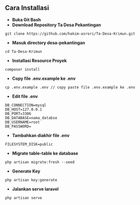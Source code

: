 ## Cara Installasi

- **Buka Git Bash**
- **Download Repository Ta Desa Pekantingan**
```
git clone https://github.com/hakim-asrori/Ta-Desa-Krimun.git
```
- **Masuk directory desa-pekantingan**
```
cd Ta-Desa-Krimun
```
- **Installasi Resource Proyek**
```
composer install
```
- **Copy file .env.example ke .env**
```
cp .env.example .env // copy paste file .env.example ke .env
```
- **Edit file .env**
```
DB_CONNECTION=mysql
DB_HOST=127.0.0.1
DB_PORT=3306
DB_DATABASE=nama_databse
DB_USERNAME=root
DB_PASSWORD=
```
- **Tambahkan diakhir file .env**
```
FILESYSTEM_DISK=public
```
- **Migrate table-table ke database**
```
php artisan migrate:fresh --seed
```
- **Generate Key**
```
php artisan key:generate
```
- **Jalankan serve laravel**
```
php artisan serve
```
